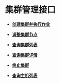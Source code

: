 # 集群管理接口<a name="ZH-CN_TOPIC_0109962572"></a>

-   **[创建集群并执行作业](创建集群并执行作业.md)**  

-   **[调整集群节点](调整集群节点.md)**  

-   **[查询集群列表](查询集群列表.md)**  

-   **[查询集群详情](查询集群详情.md)**  

-   **[终止集群](终止集群.md)**  

-   **[查询主机列表](查询主机列表.md)**  


